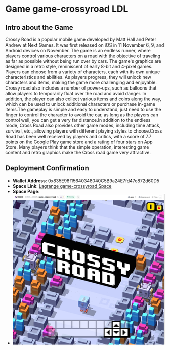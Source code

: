 # Game game-crossyroad LDL

## Intro about the Game
Crossy Road is a popular mobile game developed by Matt Hall and Peter Andrew at Next Games. It was first released on iOS in 11 November 6, 9, and Android devices on November. The game is an endless runner, where players control various characters on a road with the objective of traveling as far as possible without being run over by cars.
The game's graphics are designed in a retro style, reminiscent of early 8-bit and 4-pixel games. Players can choose from a variety of characters, each with its own unique characteristics and abilities. As players progress, they will unlock new characters and items, making the game more challenging and enjoyable. Crossy road also includes a number of power-ups, such as balloons that allow players to temporarily float over the road and avoid danger. In addition, the player can also collect various items and coins along the way, which can be used to unlock additional characters or purchase in-game items.The gameplay is simple and easy to understand, just need to use the finger to control the character to avoid the car, as long as the players can control well, you can get a very far distance.In addition to the endless mode, Cross Road also provides other game modes, including time attack, survival, etc., allowing players with different playing styles to choose.Cross Road has been well received by players and critics, with a score of 7.7 points on the Google Play game store and a rating of four stars on App Store. Many players think that the simple operation, interesting game content and retro graphics make the Cross road game very attractive.
## Deployment Confirmation

- **Wallet Address**: 0x835E98f15640348040C5B9a24E7fd47e872d60D5
- **Space Link**: [Lagrange game-crossyroad Space](https://lagrangedao.org/spaces/0x835E98f15640348040C5B9a24E7fd47e872d60D5/game-crossyroad/app)
- **Space Page**:
- ![image](https://github.com/harleyLuke/awesome-swanchain/blob/images/images/game-crossyroad.jpg)

